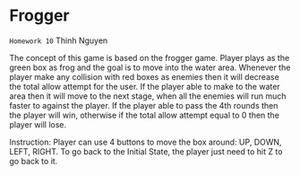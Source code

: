 # Frogger
`Homework 10`
Thinh Nguyen

The concept of this game is based on the frogger game. Player plays as the green box as frog and the goal is to move into the water area. Whenever the player make any collision with red boxes as enemies then it will decrease the total allow attempt for the user. If the player able to make to the water area then it will move to the next stage, when all the enemies will run much faster to against the player. If the player able to pass the 4th rounds then the player will win, otherwise if the total allow attempt equal to 0 then the player will lose. 

Instruction:
Player can use 4 buttons to move the box around: UP, DOWN, LEFT, RIGHT. To go back to the Initial State, the player just need to hit Z to go back to it.
